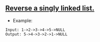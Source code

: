 ## [Reverse a singly linked list.](https://leetcode.com/problems/reverse-linked-list/)

- Example:

```
Input: 1->2->3->4->5->NULL
Output: 5->4->3->2->1->NULL
```
